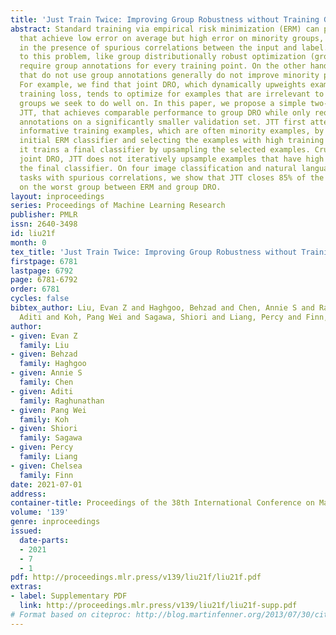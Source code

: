 ```yaml
---
title: 'Just Train Twice: Improving Group Robustness without Training Group Information'
abstract: Standard training via empirical risk minimization (ERM) can produce models
  that achieve low error on average but high error on minority groups, especially
  in the presence of spurious correlations between the input and label. Prior approaches
  to this problem, like group distributionally robust optimization (group DRO), generally
  require group annotations for every training point. On the other hand, approaches
  that do not use group annotations generally do not improve minority performance.
  For example, we find that joint DRO, which dynamically upweights examples with high
  training loss, tends to optimize for examples that are irrelevant to the specific
  groups we seek to do well on. In this paper, we propose a simple two-stage approach,
  JTT, that achieves comparable performance to group DRO while only requiring group
  annotations on a significantly smaller validation set. JTT first attempts to identify
  informative training examples, which are often minority examples, by training an
  initial ERM classifier and selecting the examples with high training loss. Then,
  it trains a final classifier by upsampling the selected examples. Crucially, unlike
  joint DRO, JTT does not iteratively upsample examples that have high loss under
  the final classifier. On four image classification and natural language processing
  tasks with spurious correlations, we show that JTT closes 85% of the gap in accuracy
  on the worst group between ERM and group DRO.
layout: inproceedings
series: Proceedings of Machine Learning Research
publisher: PMLR
issn: 2640-3498
id: liu21f
month: 0
tex_title: 'Just Train Twice: Improving Group Robustness without Training Group Information'
firstpage: 6781
lastpage: 6792
page: 6781-6792
order: 6781
cycles: false
bibtex_author: Liu, Evan Z and Haghgoo, Behzad and Chen, Annie S and Raghunathan,
  Aditi and Koh, Pang Wei and Sagawa, Shiori and Liang, Percy and Finn, Chelsea
author:
- given: Evan Z
  family: Liu
- given: Behzad
  family: Haghgoo
- given: Annie S
  family: Chen
- given: Aditi
  family: Raghunathan
- given: Pang Wei
  family: Koh
- given: Shiori
  family: Sagawa
- given: Percy
  family: Liang
- given: Chelsea
  family: Finn
date: 2021-07-01
address:
container-title: Proceedings of the 38th International Conference on Machine Learning
volume: '139'
genre: inproceedings
issued:
  date-parts:
  - 2021
  - 7
  - 1
pdf: http://proceedings.mlr.press/v139/liu21f/liu21f.pdf
extras:
- label: Supplementary PDF
  link: http://proceedings.mlr.press/v139/liu21f/liu21f-supp.pdf
# Format based on citeproc: http://blog.martinfenner.org/2013/07/30/citeproc-yaml-for-bibliographies/
---
```


